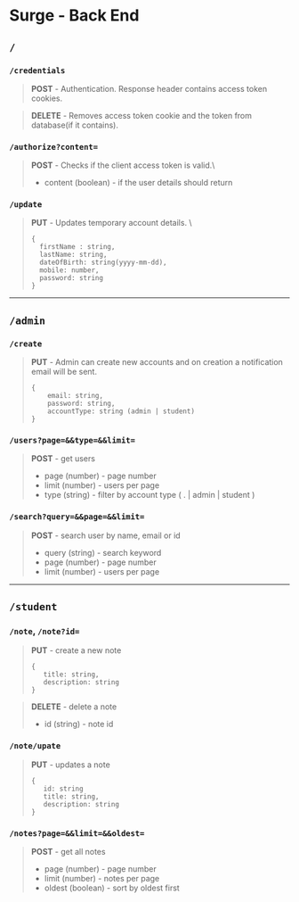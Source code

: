 # Surge - Back End

## `/` 

### `/credentials`

> **POST** - Authentication. Response header contains access token cookies.

> **DELETE** - Removes access token cookie and the token from database(if it contains).

### `/authorize?content=`

> **POST** - Checks if the client access token is valid.\
> - content (boolean) - if the user details should return

### `/update `

> **PUT** - Updates temporary account details. \
>```
>{
>   firstName : string, 
>   lastName: string,
>   dateOfBirth: string(yyyy-mm-dd),
>   mobile: number,
>   password: string
>}
>```

---

## `/admin`

### `/create`

> **PUT** - Admin can create new accounts and on creation a notification email will be sent.
> ```
> {
>     email: string,
>     password: string,
>     accountType: string (admin | student)
> }
> ```


### `/users?page=&&type=&&limit=`

> **POST** - get users
> - page (number) - page number
> - limit (number) - users per page
> - type (string) - filter by account type ( . | admin | student )

### `/search?query=&&page=&&limit=`

> **POST** - search user by name, email or id
> - query (string) - search keyword
> - page (number) - page number
> - limit (number) - users per page

---

## `/student`

### `/note`, `/note?id=`

> **PUT** - create a new note
> ```
> {
>    title: string,
>    description: string
> }
> ```
 
> **DELETE** - delete a note
> - id (string) - note id

### `/note/upate`

> **PUT** - updates a note
>```
> {
>    id: string
>    title: string,
>    description: string
> }
> ```

### `/notes?page=&&limit=&&oldest=`

> **POST** - get all notes
> - page (number) - page number
> - limit (number) - notes per page
> -  oldest (boolean) - sort by oldest first